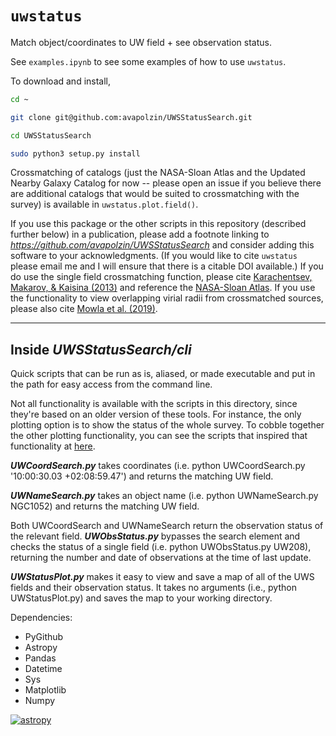 # `uwstatus`
Match object/coordinates to UW field + see observation status.

See `examples.ipynb` to see some examples of how to use `uwstatus`.

To download and install,
```bash
cd ~

git clone git@github.com:avapolzin/UWSStatusSearch.git

cd UWSStatusSearch

sudo python3 setup.py install
```

Crossmatching of catalogs (just the NASA-Sloan Atlas and the Updated Nearby Galaxy Catalog for now -- please open an issue if you believe there are additional catalogs that would be suited to crossmatching with the survey) is available in `uwstatus.plot.field()`.

If you use this package or the other scripts in this repository (described further below) in a publication, please add a footnote linking to _https://github.com/avapolzin/UWSStatusSearch_ and consider adding this software to your acknowledgments. (If you would like to cite `uwstatus` please email me and I will ensure that there is a citable DOI available.) If you do use the single field crossmatching function, please cite [Karachentsev, Makarov, & Kaisina (2013)](https://ui.adsabs.harvard.edu/abs/2013AJ....145..101K/abstract) and reference the [NASA-Sloan Atlas](http://nsatlas.org/data). If you use the functionality to view overlapping virial radii from crossmatched sources, please also cite [Mowla et al. (2019)](https://ui.adsabs.harvard.edu/abs/2019ApJ...872L..13M/abstract).

***
## Inside _UWSStatusSearch/cli_
Quick scripts that can be run as is, aliased, or made executable and put in the path for easy access from the command line.

Not all functionality is available with the scripts in this directory, since they're based on an older version of these tools. For instance, the only plotting option is to show the status of the whole survey. To cobble together the other plotting functionality, you can see the scripts that inspired that functionality at [here](https://github.com/avapolzin/DFUltrawide).

***UWCoordSearch.py*** takes coordinates (i.e. python UWCoordSearch.py '10:00:30.03 +02:08:59.47') and returns the matching UW field. 

***UWNameSearch.py*** takes an object name (i.e. python UWNameSearch.py NGC1052) and returns the matching UW field.

Both UWCoordSearch and UWNameSearch return the observation status of the relevant field. ***UWObsStatus.py*** bypasses the search element and checks the status of a single field (i.e. python UWObsStatus.py UW208), returning the number and date of observations at the time of last update.

***UWStatusPlot.py*** makes it easy to view and save a map of all of the UWS fields and their observation status. It takes no arguments (i.e., python UWStatusPlot.py) and saves the map to your working directory.


Dependencies:
  - PyGithub
  - Astropy
  - Pandas
  - Datetime
  - Sys
  - Matplotlib
  - Numpy

[![astropy](http://img.shields.io/badge/powered%20by-AstroPy-orange.svg?style=flat)](http://www.astropy.org/)
